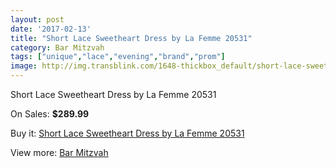 ```yaml
---
layout: post
date: '2017-02-13'
title: "Short Lace Sweetheart Dress by La Femme 20531"
category: Bar Mitzvah
tags: ["unique","lace","evening","brand","prom"]
image: http://img.transblink.com/1648-thickbox_default/short-lace-sweetheart-dress-by-la-femme-20531.jpg
---
```

Short Lace Sweetheart Dress by La Femme 20531

On Sales: **$289.99**
<a href="https://www.transblink.com/en/bar-mitzvah/523-short-lace-sweetheart-dress-by-la-femme-20531.html"><amp-img layout="responsive" width="600" height="600" src="//img.transblink.com/1648-thickbox_default/short-lace-sweetheart-dress-by-la-femme-20531.jpg" alt="Short Lace Sweetheart Dress by La Femme 20531 0" /></a>
<a href="https://www.transblink.com/en/bar-mitzvah/523-short-lace-sweetheart-dress-by-la-femme-20531.html"><amp-img layout="responsive" width="600" height="600" src="//img.transblink.com/1649-thickbox_default/short-lace-sweetheart-dress-by-la-femme-20531.jpg" alt="Short Lace Sweetheart Dress by La Femme 20531 1" /></a>

Buy it: [Short Lace Sweetheart Dress by La Femme 20531](https://www.transblink.com/en/bar-mitzvah/523-short-lace-sweetheart-dress-by-la-femme-20531.html "Short Lace Sweetheart Dress by La Femme 20531")

View more: [Bar Mitzvah](https://www.transblink.com/en/2-bar-mitzvah "Bar Mitzvah")